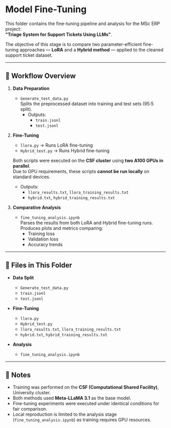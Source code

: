 # Model Fine-Tuning

This folder contains the fine-tuning pipeline and analysis for the MSc ERP project:  
**"Triage System for Support Tickets Using LLMs"**.

The objective of this stage is to compare two parameter-efficient fine-tuning approaches — **LoRA** and a **Hybrid method** — applied to the cleaned support ticket dataset.

---

## 🔹 Workflow Overview

1. **Data Preparation**
   - `Generate_test_data.py`  
     Splits the preprocessed dataset into training and test sets (95:5 split).  
     - Outputs:
       - `train.jsonl`
       - `test.jsonl`

2. **Fine-Tuning**
   - `llora.py` → Runs LoRA fine-tuning  
   - `Hybrid_test.py` → Runs Hybrid fine-tuning  

   Both scripts were executed on the **CSF cluster** using **two A100 GPUs in parallel**.  
   Due to GPU requirements, these scripts **cannot be run locally** on standard devices.

   - Outputs:
     - `llora_results.txt`, `llora_training_results.txt`
     - `hybrid.txt`, `hybrid_training_results.txt`

3. **Comparative Analysis**
   - `fine_tuning_analysis.ipynb`  
     Parses the results from both LoRA and Hybrid fine-tuning runs.  
     Produces plots and metrics comparing:
     - Training loss
     - Validation loss
     - Accuracy trends

---

## 🔹 Files in This Folder

- **Data Split**
  - `Generate_test_data.py`
  - `train.jsonl`
  - `test.jsonl`

- **Fine-Tuning**
  - `llora.py`
  - `Hybrid_test.py`
  - `llora_results.txt`, `llora_training_results.txt`
  - `hybrid.txt`, `hybrid_training_results.txt`

- **Analysis**
  - `fine_tuning_analysis.ipynb`

---

## 🔹 Notes

- Training was performed on the **CSF (Computational Shared Facility)**, University cluster.  
- Both methods used **Meta-LLaMA 3.1** as the base model.  
- Fine-tuning experiments were executed under identical conditions for fair comparison.  
- Local reproduction is limited to the analysis stage (`fine_tuning_analysis.ipynb`) as training requires GPU resources.

